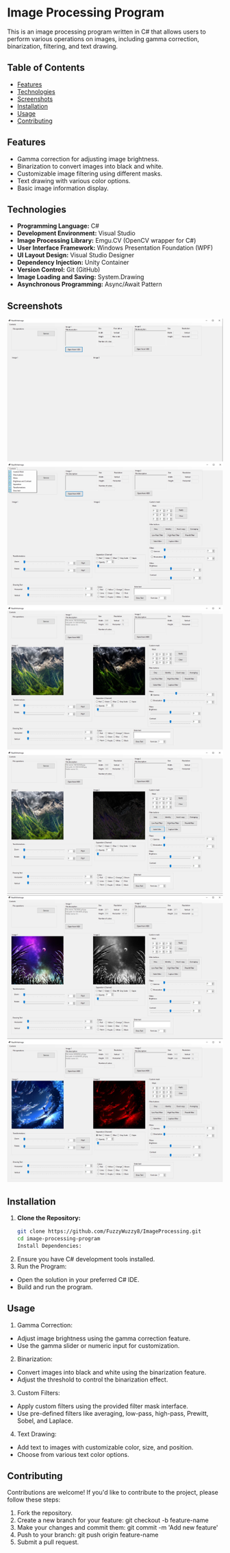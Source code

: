 # Image Processing Program

This is an image processing program written in C# that allows users to perform various operations on images, including gamma correction, binarization, filtering, and text drawing.

## Table of Contents

- [Features](#features)
- [Technologies](#technologies)
- [Screenshots](#screenshots)
- [Installation](#installation)
- [Usage](#usage)
- [Contributing](#contributing)


## Features

- Gamma correction for adjusting image brightness.
- Binarization to convert images into black and white.
- Customizable image filtering using different masks.
- Text drawing with various color options.
- Basic image information display.

## Technologies

- **Programming Language:** C#
- **Development Environment:** Visual Studio
- **Image Processing Library:** Emgu.CV (OpenCV wrapper for C#)
- **User Interface Framework:** Windows Presentation Foundation (WPF)
- **UI Layout Design:** Visual Studio Designer
- **Dependency Injection:** Unity Container
- **Version Control:** Git (GitHub)
- **Image Loading and Saving:** System.Drawing
- **Asynchronous Programming:** Async/Await Pattern

## Screenshots
![Screenshot 1](https://github.com/FuzzyWuzzy8/ImageProcessing/blob/master/screenshots/ImgP_1.jpg)
![Screenshot 2](https://github.com/FuzzyWuzzy8/ImageProcessing/blob/master/screenshots/ImgP_2.jpg)
![Screenshot 3](https://github.com/FuzzyWuzzy8/ImageProcessing/blob/master/screenshots/ImgP_3.jpg)
![Screenshot 4](https://github.com/FuzzyWuzzy8/ImageProcessing/blob/master/screenshots/ImgP_4.jpg)
![Screenshot 4](https://github.com/FuzzyWuzzy8/ImageProcessing/blob/master/screenshots/ImgP_5.jpg)
![Screenshot 4](https://github.com/FuzzyWuzzy8/ImageProcessing/blob/master/screenshots/ImgP_6.jpg)
<!-- Add more screenshots later -->

## Installation

1. **Clone the Repository:**
   ```bash
   git clone https://github.com/FuzzyWuzzy8/ImageProcessing.git
   cd image-processing-program
   Install Dependencies:

1. Ensure you have C# development tools installed.
2. Run the Program:

- Open the solution in your preferred C# IDE.
- Build and run the program.

## Usage
1. Gamma Correction:
- Adjust image brightness using the gamma correction feature.
- Use the gamma slider or numeric input for customization.

2. Binarization:
- Convert images into black and white using the binarization feature.
- Adjust the threshold to control the binarization effect.

3. Custom Filters:
- Apply custom filters using the provided filter mask interface.
- Use pre-defined filters like averaging, low-pass, high-pass, Prewitt, Sobel, and Laplace.

4. Text Drawing:
- Add text to images with customizable color, size, and position.
- Choose from various text color options.

## Contributing
Contributions are welcome! If you'd like to contribute to the project, please follow these steps:

1. Fork the repository.
2. Create a new branch for your feature: git checkout -b feature-name
3. Make your changes and commit them: git commit -m 'Add new feature'
4. Push to your branch: git push origin feature-name
5. Submit a pull request.

